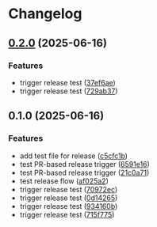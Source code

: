 # Changelog

## [0.2.0](https://github.com/jberas/compute-datastore/compare/v0.1.0...v0.2.0) (2025-06-16)


### Features

* trigger release test ([37ef6ae](https://github.com/jberas/compute-datastore/commit/37ef6ae145420a87b491a32a4a9dbd39437e90b9))
* trigger release test ([729ab37](https://github.com/jberas/compute-datastore/commit/729ab372080f5dd6393eb49160417a0fa8c59b07))

## 0.1.0 (2025-06-16)


### Features

* add test file for release ([c5cfc1b](https://github.com/jberas/compute-datastore/commit/c5cfc1bb307a4dbf3241f20f08dd75e78047080a))
* test PR-based release trigger ([6591e16](https://github.com/jberas/compute-datastore/commit/6591e166cca77e6ccca8f7b22daa731c5bece006))
* test PR-based release trigger ([21c0a71](https://github.com/jberas/compute-datastore/commit/21c0a71bbe4b31eac105ed75bfb327a753270f1e))
* test release flow ([af025a2](https://github.com/jberas/compute-datastore/commit/af025a2768c3456b124cb02f36e6e7437724bb6b))
* trigger release test ([70972ec](https://github.com/jberas/compute-datastore/commit/70972ec64a7ecc4442fce8443762d6f1ce14e560))
* trigger release test ([0d14265](https://github.com/jberas/compute-datastore/commit/0d142654b2ae93a7a261458f21269bcfbf3b9534))
* trigger release test ([934160b](https://github.com/jberas/compute-datastore/commit/934160b73ff9d25bba996418f9bde8f6033e80e4))
* trigger release test ([715f775](https://github.com/jberas/compute-datastore/commit/715f775fe713c0b7fe56b9076deb71a16588b495))
